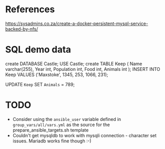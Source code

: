 # References

https://sysadmins.co.za/create-a-docker-persistent-mysql-service-backed-by-nfs/

# SQL demo data

create DATABASE Castle;
USE Castle;
create TABLE Keep (
    Name varchar(255),
    Year int,
    Population int,
    Food int,
    Animals int
);
INSERT INTO Keep
VALUES ('Maxstoke', 1345, 253, 1066, 231);

UPDATE `Keep` SET `Animals` = 789;

# TODO

* Consider using the `ansible_user` variable defined in `group_vars/all/vars.yml` as the source for the prepare_ansible_targets.sh template
* Couldn't get mysqldb to work with mysqli connection - character set issues. Mariadb works fine though :-)

